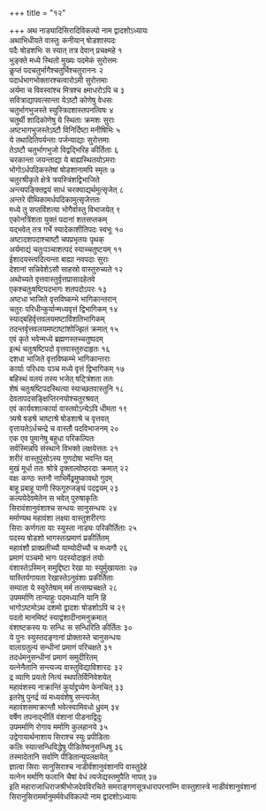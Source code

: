 +++
title = "१२"

+++
अथ नाड्यादिसिरादिविकल्पो नाम द्वादशोऽध्यायः  
अथाभिधीयते वास्तुः कनीयान् षोडशास्पदः  
पदैः षोडशभिः स स्यात् तत्र देवान् प्रचक्ष्महे १  
भुङ्क्ते मध्ये स्थितो मुख्यः पदमेकं सुरोत्तमः  
कॢप्तं पदचतुर्भागैश्चतुर्भिश्चतुराननः २  
पदार्धभागभोक्तारश्चत्वारोऽमी सुरोत्तमाः  
अर्यमा च विवस्वांश्च मित्रश्च क्ष्माधरोऽपि च ३  
सवित्राद्यापवत्सान्ता येऽष्टौ कोणेषु वेधसः  
चतुर्भागभुजस्ते स्युस्त्रिदशास्तपनत्विषः ४  
चतुर्थी शादिकोणेषु ये स्थिताः क्रमशः सुराः  
अष्टभागभुजस्तेऽष्टौ विनिर्दिष्टा मनीषिभिः ५  
ये तथादितिपर्यन्ताः पर्जन्याद्याः सुरोत्तमाः  
तेऽष्टौ चतुर्भागभुजो विद्वद्भिरिह कीर्तिताः ६  
चरकान्ता जयन्ताद्या ये बाह्यस्थितयोऽमराः  
भोगोऽर्धपदिकस्तेषां षोडशानामपि स्मृतः ७  
चतुरश्रीकृते क्षेत्रे त्रयस्त्रिंशद्विभाजिते  
अन्त्यपङ्क्तिद्वयं साधं चरक्याद्यर्थमुत्सृजेत् ८  
अन्तरे वीथिकामर्धपदिकामुत्सृजेत्ततः  
मध्ये तु सप्तविंशत्या भोगैर्वास्तु विभाजयेत् ९  
एकोनत्रिंशता युक्तं पदानां शतसप्तकम्  
यद्भवेत् तत्र गर्भे स्यादेकाशीतिपदः स्वभूः १०  
अष्टादशपदाश्चाष्टौ चपप्रभृतयः पृथक्  
अर्यमाद्यं चतुःपञ्चाशत्पदं स्याच्चतुष्टयम् ११  
ईशादयस्त्वदित्यन्ता बाह्या नवपदाः सुराः  
देशानां सन्निवेशेऽसौ साहस्रो वास्तुरुच्यते १२  
अथोच्यते वृत्तवास्तुर्वृत्तप्रासादहेतवे  
एकश्चतुःषष्टिपदभागः शतपदोऽपरः १३  
अष्टधा भाजिते वृत्तविष्कम्भे भागिकान्तरान्  
चतुरः परिधीन्कुर्यान्मध्यवृत्तं द्विभागिकम् १४  
स्याद्बहिर्वृत्तवलयमष्टाविंशतिभागिकम्  
तदन्तर्वृत्तवलयमष्टाष्टांशोज्झितं क्रमात् १५  
एवं कृते भवेन्मध्ये ब्रह्मणस्तच्चतुष्पदम्  
इत्थं चतुःषष्टिपदो वृत्तवास्तुरुदाहृतः १६  
दशधा भाजिते वृत्तविष्कम्भे भागिकान्तराः  
कार्याः परिधयः पञ्च मध्ये वृत्तं द्विभागिकम् १७  
बहिस्थं वलयं तस्य भजेत् षट्त्रिंशता ततः  
शेषं चतुःषष्टिपदस्थित्या स्याच्छतवास्तुनि १८  
देवतापदसङ्क्षिप्तिरनयोश्चतुरश्रवत्  
एवं कार्यवशात्कार्या वास्तवोऽन्येऽपि धीमता १९  
त्र्यश्रे षडश्रे चाष्टाश्रे षोडशाश्रे च वृत्तवत्  
वृत्तायतेऽर्धचन्द्रे च वास्तौ पदविभाजनम् २०  
एक एव पुमानेषु बहुधा परिकल्पितः  
सर्वस्मिन्नपि संस्थाने विभक्ते लक्षयेत्ततः २१  
शरीरं वास्तुपुंसोऽस्य गुणदोषा भवन्ति यत्  
मुखं मूर्धा ततः श्रोत्रे दृक्ताल्वोष्ठरदाः क्रमात् २२  
वक्षः कण्ठः स्तनौ नाभिर्मेढ्रमुष्कावथो गुदम्  
बाहू प्रबाहू पाणी स्फिगूरुजङ्घं पदद्वयम् २३  
कल्पयेदेवमेतेन स भवेत् पुरुषाकृतिः  
सिरावंशानुवंशाश्च सन्धयः सानुसन्धयः २४  
मर्माण्यथ महावंशा लक्ष्या वास्तुशरीरगाः  
सिराः कर्णगता याः स्युस्ता नाड्यः परिकीर्तिताः २५  
पदस्य षोडशो भागस्तत्प्रमाणं प्रकीर्तितम्  
महावंशौ प्राक्प्रतीच्यौ याम्योदीच्यौ च मध्यगौ २६  
प्रमाणं पञ्चमो भागः पदस्योदाहृतं तयोः  
वंशास्तेऽस्मिन् समुद्दिष्टा रेखा याः स्युर्मुखायताः २७  
यास्तिर्यगायता रेखास्तेऽनुवंशाः प्रकीर्तिताः  
सम्पाता ये स्युरेतेषाम् मर्म तत्सम्प्रचक्षते २८  
उपमर्माणि तान्याहुः पदमध्यानि यानि हि  
भागोऽष्टमोऽथ दशमो द्वादशः षोडशोऽपि च २९  
पदतो मानमिष्टं स्याद्वंशादीनामनुक्रमात्  
वंशाष्टकस्य यः सन्धिः स सन्धिरिति कीर्तितः ३०  
ये पुनः स्युस्तदङ्गानां प्रोक्तास्ते चानुसन्धयः  
वालाग्रतुल्यं सन्धीनां प्रमाणं परिचक्षते ३१  
तदर्धमनुसन्धीनां प्रमाणं समुदीरितम्  
यत्नेनैतानि सन्त्यज्य वास्तुविद्याविशारदः ३२  
द्र व्याणि प्रयतो नित्यं स्थपतिर्विनिवेशयेत्  
महावंशस्य नाक्रान्तिं कुर्याद्द्रव्येण केनचित् ३३  
इतरेषु पुनर्द्र व्यं मध्यवंशेषु सन्त्यजेत्  
महावंशसमाक्रान्तौ भवेत्स्वामिवधो ध्रुवम् ३४  
वर्षेण तपनाद्भीतिं वंशानां पीडनाद्विदुः  
उपमर्माणि रोगाय मर्माणि कुलहानये ३५  
उद्वेगायार्थनाशाय सिराश्च स्युः प्रपीडिताः  
कलिः स्यात्सन्धिविद्धेषु पीडितेष्वनुसन्धिषु ३६  
तस्मादेतानि सर्वाणि पीडितान्युपलक्षयेत्  
ज्ञात्वा सिराः सानुसिराश्च नाडीर्वंशानुवंशानपि वास्तुदेहे  
यत्नेन मर्माणि फलानि चैषां वेधं त्यजेद्यस्तमुपैति नापत् ३७  
इति महाराजाधिराजश्रीभोजदेवविरचिते समराङ्गणसूत्रधारापरनाम्नि
वास्तुशास्त्रे नाडीवंशानुवंशानां
सिरानुसिरामर्मानुमर्मवेधविकल्पो नाम
द्वादशोऽध्यायः  
   
   
